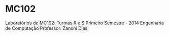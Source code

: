 MC102
=====

Laboratórios de MC102: Turmas R e S
Primeiro Semestre - 2014
Engenharia de Computação
Professor: Zanoni Dias
